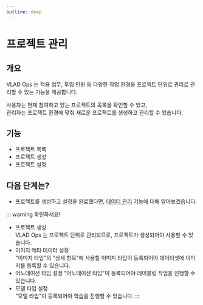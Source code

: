 ```yaml
---
outline: deep
---
```


# 프로젝트 관리

## 개요
VLAD Ops 는 적용 업무, 투입 인원 등 다양한 작업 환경을 프로젝트 단위로 관리로 관리할 수 있는 기능을 제공합니다.

사용자는 현재 참여하고 있는 프로젝트의 목록을 확인할 수 있고,  
관리자는 프로젝트 환경에 맞춰 새로운 프로젝트를 생성하고 관리할 수 있습니다.


## 기능

- 프로젝트 목록  
- 프로젝트 생성  
- 프로젝트 설정  


## 다음 단계는?
- 프로젝트를 생성하고 설정을 완료했다면, [데이터 관리](./intro-dataset) 기능에 대해 알아보겠습니다.

::: warning 확인하세요!
- 프로젝트 생성  
  VLAD Ops 는 프로젝트 단위로 관리되므로, 프로젝트가 생성되어야 사용할 수 있습니다.
- 이미지 메타 데이터 설정  
  "이미지 타입"의 "상세 항목"에 사용할 이미지 타입이 등록되어야 데이터셋에 이미지를 등록할 수 있습니다.
- 어노테이션 타입 설정
  "어노테이션 타입"이 등록되어야 레이블링 작업을 진행할 수 있습니다.
- 모델 타입 설정  
  "모델 타입"이 등록되어야 학습을 진행할 수 있습니다.
:::
